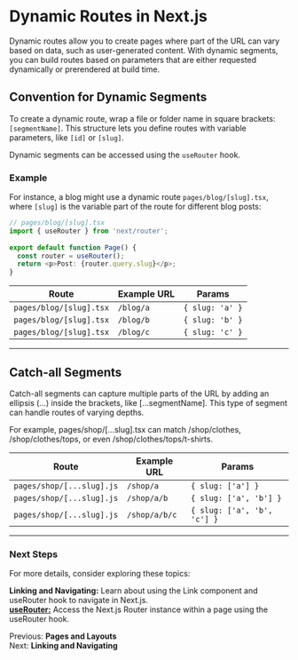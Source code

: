 # Dynamic Routes in Next.js

Dynamic routes allow you to create pages where part of the URL can vary based on data, such as user-generated content. With dynamic segments, you can build routes based on parameters that are either requested dynamically or prerendered at build time.

## Convention for Dynamic Segments

To create a dynamic route, wrap a file or folder name in square brackets: `[segmentName]`. This structure lets you define routes with variable parameters, like `[id]` or `[slug]`.

Dynamic segments can be accessed using the `useRouter` hook.

### Example

For instance, a blog might use a dynamic route `pages/blog/[slug].tsx`, where `[slug]` is the variable part of the route for different blog posts:

```typescript
// pages/blog/[slug].tsx
import { useRouter } from 'next/router';
 
export default function Page() {
  const router = useRouter();
  return <p>Post: {router.query.slug}</p>;
}
```

| Route                    | Example URL | Params           |
|--------------------------|-------------|------------------|
| `pages/blog/[slug].tsx`  | `/blog/a`   | `{ slug: 'a' }` |
| `pages/blog/[slug].tsx`  | `/blog/b`   | `{ slug: 'b' }` |
| `pages/blog/[slug].tsx`  | `/blog/c`   | `{ slug: 'c' }` |

----

## Catch-all Segments
Catch-all segments can capture multiple parts of the URL by adding an ellipsis (...) inside the brackets, like [...segmentName]. This type of segment can handle routes of varying depths.

For example, pages/shop/[...slug].tsx can match /shop/clothes, /shop/clothes/tops, or even /shop/clothes/tops/t-shirts.

| Route                     | Example URL   | Params                  |
|---------------------------|---------------|-------------------------|
| `pages/shop/[...slug].js` | `/shop/a`     | `{ slug: ['a'] }`       |
| `pages/shop/[...slug].js` | `/shop/a/b`   | `{ slug: ['a', 'b'] }`  |
| `pages/shop/[...slug].js` | `/shop/a/b/c` | `{ slug: ['a', 'b', 'c'] }` |

----

### Next Steps
For more details, consider exploring these topics:

**Linking and Navigating:** Learn about using the Link component and useRouter hook to navigate in Next.js. <br>
**[useRouter:](useRouter.md)** Access the Next.js Router instance within a page using the useRouter hook.

Previous: **Pages and Layouts** <br>
Next: **Linking and Navigating**